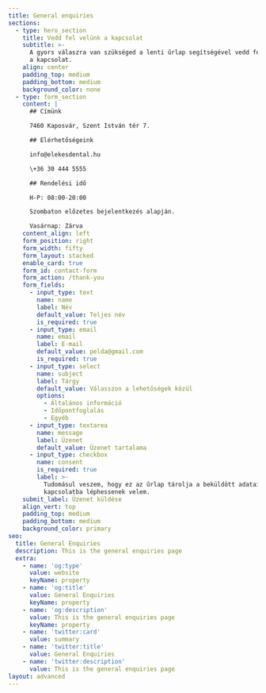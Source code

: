 ```yaml
---
title: General enquiries
sections:
  - type: hero_section
    title: Vedd fel velünk a kapcsolat
    subtitle: >-
      A gyors válaszra van szükséged a lenti űrlap segítségével vedd fel velünk
      a kapcsolat.
    align: center
    padding_top: medium
    padding_bottom: medium
    background_color: none
  - type: form_section
    content: |
      ## Címünk

      7460 Kaposvár, Szent István tér 7.

      ## Elérhetőségeink

      info@elekesdental.hu

      \+36 30 444 5555

      ## Rendelési idő

      H-P: 08:00-20:00

      Szombaton előzetes bejelentkezés alapján.

      Vasárnap: Zárva
    content_align: left
    form_position: right
    form_width: fifty
    form_layout: stacked
    enable_card: true
    form_id: contact-form
    form_action: /thank-you
    form_fields:
      - input_type: text
        name: name
        label: Név
        default_value: Teljes név
        is_required: true
      - input_type: email
        name: email
        label: E-mail
        default_value: pelda@gmail.com
        is_required: true
      - input_type: select
        name: subject
        label: Tárgy
        default_value: Válasszon a lehetőségek közül
        options:
          - Általános információ
          - Időpontfoglalás
          - Egyéb
      - input_type: textarea
        name: message
        label: Üzenet
        default_value: Üzenet tartalama
      - input_type: checkbox
        name: consent
        is_required: true
        label: >-
          Tudomásul veszem, hogy ez az űrlap tárolja a beküldött adataimat, hogy
          kapcsolatba léphessenek velem.
    submit_label: Üzenet küldése
    align_vert: top
    padding_top: medium
    padding_bottom: medium
    background_color: primary
seo:
  title: General Enquiries
  description: This is the general enquiries page
  extra:
    - name: 'og:type'
      value: website
      keyName: property
    - name: 'og:title'
      value: General Enquiries
      keyName: property
    - name: 'og:description'
      value: This is the general enquiries page
      keyName: property
    - name: 'twitter:card'
      value: summary
    - name: 'twitter:title'
      value: General Enquiries
    - name: 'twitter:description'
      value: This is the general enquiries page
layout: advanced
---
```

